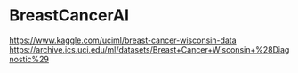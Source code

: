 # BreastCancerAI
 https://www.kaggle.com/uciml/breast-cancer-wisconsin-data
 https://archive.ics.uci.edu/ml/datasets/Breast+Cancer+Wisconsin+%28Diagnostic%29  
